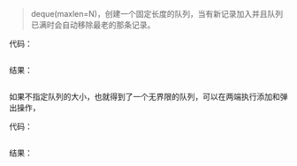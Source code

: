 > deque\(maxlen=N\)，创建一个固定长度的队列，当有新记录加入并且队列已满时会自动移除最老的那条记录。

代码：

```

```

结果：

```

```

如果不指定队列的大小，也就得到了一个无界限的队列，可以在两端执行添加和弹出操作，

代码：

```

```

结果：

```

```

